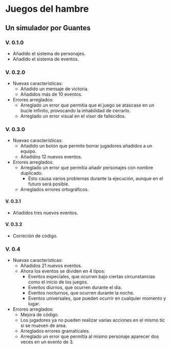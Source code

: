 # Juegos del hambre

## Un simulador por Guantes

### V. 0.1.0
- Añadido el sistema de personajes.  
- Añadido el sistema de eventos.  

### V. 0.2.0  
- Nuevas características:  
	- Añadido un mensaje de victoria.  
	- Añadidos más de 10 eventos.  
- Errores arreglados:  
	- Arreglado un error que permitia que el juego se atascase en un bucle infinito, provocando la inhabilidad de cerrarlo.  
	- Arreglado un error visual en el visor de fallecidos.  

### V. 0.3.0  
- Nuevas características:  
	- Añadido un botón que permite borrar jugadores añadidos a un equipo.
	- Añadidos 12 nuevos eventos.
- Errores arreglados:  
	- Arreglado un error que permitia añadir personajes con nombre duplicado.
		- Esto causa varios problemas durante la ejecución, aunque en el futuro será posible.  
	- Arreglados errores ortográficos.

#### V. 0.3.1
- Añadidos tres nuevos eventos.

#### V. 0.3.2
- Correción de código.

### V. 0.4
- Nuevas características:  
	- Añadidos 21 nuevos eventos.  
	- Ahora los eventos se dividen en 4 tipos:
		- Eventos especiales, que ocurren bajo ciertas circunstancias como el inicio de los juegos.  
		- Eventos diurnos, que ocurren durante el día.  
		- Eventos nocturnos, que ocurren durante la noche.  
		- Eventos universales, que pueden ocurrir en cualquier momento y lugar.
- Errores arreglados:  
	- Mejora de código.  
	- Los jugadores ya no pueden realizar varias acciones en el mismo tic si se mueven de area.
	- Arreglados errores gramaticales.
	- Arreglado un error que permitia al mismo personaje aparecer dos veces en un evento de 3.  